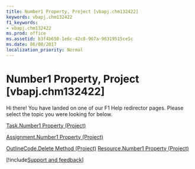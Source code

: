 ```yaml
---
title: Number1 Property, Project [vbapj.chm132422]
keywords: vbapj.chm132422
f1_keywords:
- vbapj.chm132422
ms.prod: office
ms.assetid: b3f4b650-1e6c-42c8-967a-96319515ce5c
ms.date: 06/08/2017
localization_priority: Normal
---
```



# Number1 Property, Project [vbapj.chm132422]

Hi there! You have landed on one of our F1 Help redirector pages. Please select the topic you were looking for below.

[Task.Number1 Property (Project)](https://msdn.microsoft.com/library/00c7ab3f-2fc3-6be3-e3cd-52d3068d4422%28Office.15%29.aspx)

[Assignment.Number1 Property (Project)](https://msdn.microsoft.com/library/5cfe0434-a7ef-2f5d-ed61-6262e475288c%28Office.15%29.aspx)

[OutlineCode.Delete Method (Project)](https://msdn.microsoft.com/library/59aa584c-5593-737e-276b-6a61ae2986e2%28Office.15%29.aspx)
[Resource.Number1 Property (Project)](https://msdn.microsoft.com/library/86d0025b-354b-7e41-248d-77423c4da5ff%28Office.15%29.aspx)

[!include[Support and feedback](~/includes/feedback-boilerplate.md)]